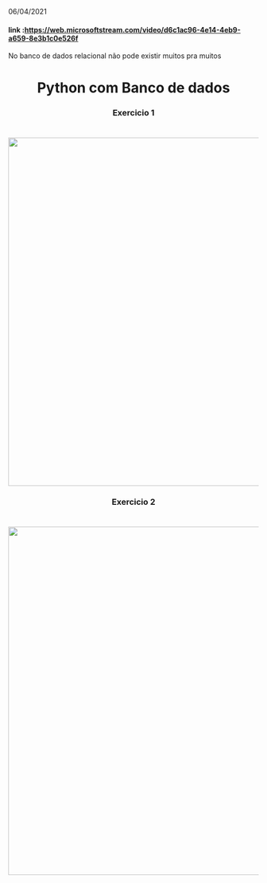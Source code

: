06/04/2021
#### link :https://web.microsoftstream.com/video/d6c1ac96-4e14-4eb9-a659-8e3b1c0e526f
No banco de dados relacional não pode existir muitos pra muitos
<h1 align="center"> Python com Banco de dados</h1>
<h3 align="center"> Exercicio 1 </h3>
<h1 align="center"><img src="https://user-images.githubusercontent.com/61218420/114271773-87d14280-99e9-11eb-9346-ff06b15d8958.png" width="700"></h1>
<h3 align="center"> Exercicio 2 </h3>
<h1 align="center"><img src="https://user-images.githubusercontent.com/61218420/114272774-d97bcc00-99ed-11eb-889b-9c63bfe02da1.png" width="700"></h1>

